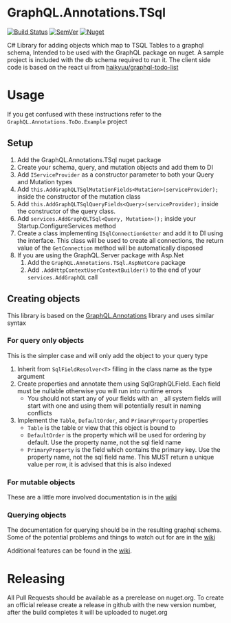 # GraphQL.Annotations.TSql
[![Build Status](https://dev.azure.com/fishandrichardson-oss/GraphQL.Annotations.TSql/_apis/build/status/FishandRichardsonPC.GraphQL.Annotations.TSql?branchName=master)](https://dev.azure.com/fishandrichardson-oss/GraphQL.Annotations.TSql/_build/latest?definitionId=1&branchName=master)
[![SemVer](https://img.shields.io/nuget/v/GraphQL.Annotations.TSql.svg)](https://semver.org)
[![Nuget](https://img.shields.io/nuget/dt/GraphQL.Annotations.TSql.svg)](https://www.nuget.org/packages/GraphQL.Annotations.TSql)


C# Library for adding objects which map to TSQL Tables to a graphql schema, Intended to be used with the GraphQL 
package on nuget. A sample project is included with the db schema required to run it. The client side code is based on
the react ui from [haikyuu/graphql-todo-list](https://github.com/haikyuu/graphql-todo-list/tree/master/client/src) 

# Usage
If you get confused with these instructions refer to the `GraphQL.Annotations.ToDo.Example` project 

## Setup
1. Add the GraphQL.Annotations.TSql nuget package
2. Create your schema, query, and mutation objects and add them to DI
3. Add `IServiceProvider` as a constructor parameter to both your Query and Mutation types
4. Add `this.AddGraphQLTSqlMutationFields<Mutation>(serviceProvider);` inside the constructor of the mutation class
5. Add `this.AddGraphQLTSqlQueryFields<Query>(serviceProvider);` inside the constructor of the query class.
6. Add `services.AddGraphQLTSql<Query, Mutation>();` inside your Startup.ConfigureServices method
7. Create a class implementing `ISqlConnectionGetter` and add it to DI using the interface. This class will be used to 
    create all connections, the return value of the `GetConnection` method will be automatically disposed
8. If you are using the GraphQL.Server package with Asp.Net
    1. Add the `GraphQL.Annotations.TSql.AspNetCore` package
    2. Add `.AddHttpContextUserContextBuilder()` to the end of your `services.AddGraphQL` call

## Creating objects
This library is based on the [GraphQL.Annotations](https://github.com/dlukez/graphql-dotnet-annotations) library and uses
similar syntax
### For query only objects
This is the simpler case and will only add the object to your query type
1. Inherit from `SqlFieldResolver<T>` filling in the class name as the type argument
3. Create properties and annotate them using SqlGraphQLField. Each field must be nullable otherwise you will run into 
    runtime errors
    * You should not start any of your fields with an `_` all system fields will start with one and using them will 
        potentially result in naming conflicts
2. Implement the `Table`, `DefaultOrder`, and `PrimaryProperty` properties
    * `Table` is the table or view that this object is bound to
    * `DefaultOrder` is the property which will be used for ordering by default. Use the property name, not the sql 
        field name
    * `PrimaryProperty` is the field which contains the primary key. Use the property name, not the sql field name. This
        MUST return a unique value per row, it is advised that this is also indexed
### For mutable objects
These are a little more involved documentation is in the [wiki](https://github.com/FishandRichardsonPC/GraphQL.Annotations.TSql/wiki/Mutable-Objects)
### Querying objects
The documentation for querying should be in the resulting graphql schema. Some of the potential problems and things to watch out for are in the [wiki](https://github.com/FishandRichardsonPC/GraphQL.Annotations.TSql/wiki/Querying)

Additional features can be found in the [wiki](https://github.com/FishandRichardsonPC/GraphQL.Annotations.TSql/wiki).

# Releasing
All Pull Requests should be available as a prerelease on nuget.org. To create an official release create a release in github
with the new version number, after the build completes it will be uploaded to nuget.org